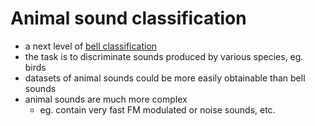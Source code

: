 # Animal sound classification

- a next level of [bell classification](bell_classification.md)
- the task is to discriminate sounds produced by various species, eg. birds
- datasets of animal sounds could be more easily obtainable than bell sounds
- animal sounds are much more complex
  - eg. contain very fast FM modulated or noise sounds, etc.
